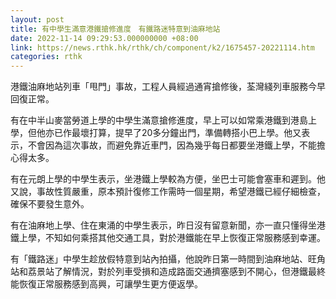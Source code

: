 ```yaml
---
layout: post
title: 有中學生滿意港鐵搶修進度　有鐵路迷特意到油麻地站
date: 2022-11-14 09:29:53.000000000 +08:00
link: https://news.rthk.hk/rthk/ch/component/k2/1675457-20221114.htm
categories: rthk
---
```


港鐵油麻地站列車「甩門」事故，工程人員經過通宵搶修後，荃灣綫列車服務今早回復正常。

有在中半山麥當勞道上學的中學生滿意搶修進度，早上可以如常乘港鐵到港島上學，但他亦已作最壞打算，提早了20多分鐘出門，準備轉搭小巴上學。他又表示，不會因為這次事故，而避免靠近車門，因為幾乎每日都要坐港鐵上學，不能擔心得太多。

有在元朗上學的中學生表示，坐港鐵上學較為方便，坐巴士可能會塞車和遲到。他又說，事故性質嚴重，原本預計復修工作需時一個星期，希望港鐵已經仔細檢查，確保不要發生意外。

有在油麻地上學、住在東涌的中學生表示，昨日沒有留意新聞，亦一直只懂得坐港鐵上學，不知如何乘搭其他交通工具，對於港鐵能在早上恢復正常服務感到幸運。

有「鐵路迷」中學生趁放假特意到站內拍攝，他說昨日第一時間到油麻地站、旺角站和荔景站了解情況，對於列車受損和造成路面交通擠塞感到不開心，但港鐵最終能恢復正常服務感到高興，可讓學生更方便返學。
